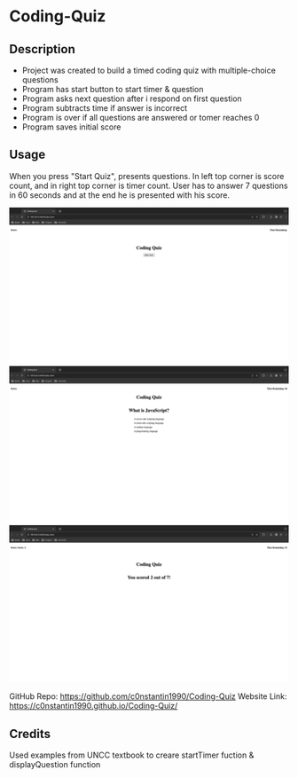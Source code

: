 # Coding-Quiz

## Description

- Project was created to build a timed coding quiz with multiple-choice questions
- Program has start button to start timer & question
- Program asks next question after i respond on first question
- Program subtracts time if answer is incorrect
- Program is over if all questions are answered or tomer reaches 0
- Program saves initial score

## Usage

When you press "Start Quiz", presents questions. In left top corner is score count, and in right top corner is timer count. User has to answer 7 questions in 60 seconds and at the end he is presented with his score.

![Start](/assets/screenshots/start.png)
![Question](/assets/screenshots/question.png)
![Score](/assets/screenshots/score.png)

GitHub Repo: https://github.com/c0nstantin1990/Coding-Quiz
Website Link: https://c0nstantin1990.github.io/Coding-Quiz/

## Credits

Used examples from UNCC textbook to creare startTimer fuction & displayQuestion function
